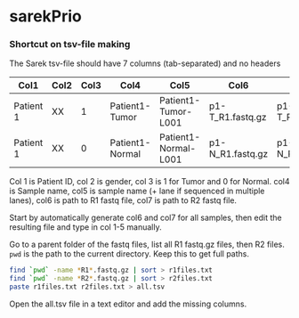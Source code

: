 # sarekPrio


### Shortcut on tsv-file making

The Sarek tsv-file should have 7 columns (tab-separated) and no headers

| Col1        | Col2 | Col3 | Col4        | Col5                 | Col6             | Col7             |
| ----------- | --- | - | --------------- | -------------------- | ---------------- | ---------------- |
| Patient 1   | XX  | 1 | Patient1-Tumor  | Patient1-Tumor-L001  | p1-T_R1.fastq.gz | p1-T_R2.fastq.gz |
| Patient 1   | XX  | 0 | Patient1-Normal | Patient1-Normal-L001 | p1-N_R1.fastq.gz | p1-N_R2.fastq.gz |

Col 1 is Patient ID, col 2 is gender, col 3 is 1 for Tumor and 0 for Normal. col4 is Sample name, col5 is sample name (+ lane if sequenced in multiple lanes), col6 is path to R1 fastq file, col7 is path to R2 fastq file.

Start by automatically generate col6 and col7 for all samples, then edit the resulting file and type in col 1-5 manually.

Go to a parent folder of the fastq files, list all R1 fastq.gz files, then R2 files. `pwd` is the path to the current directory. Keep this to get full paths.

```bash
find `pwd` -name *R1*.fastq.gz | sort > r1files.txt
find `pwd` -name *R2*.fastq.gz | sort > r2files.txt
paste r1files.txt r2files.txt > all.tsv
```

Open the all.tsv file in a text editor and add the missing columns.

